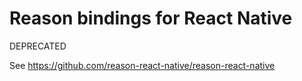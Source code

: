 # Reason bindings for React Native

DEPRECATED

See https://github.com/reason-react-native/reason-react-native

